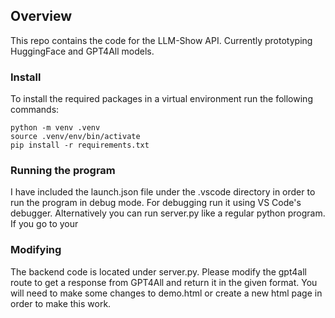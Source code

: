 ## Overview

This repo contains the code for the LLM-Show API. Currently prototyping HuggingFace and GPT4All models.

### Install

To install the required packages in a virtual environment run the following commands:

```
python -m venv .venv
source .venv/env/bin/activate
pip install -r requirements.txt
```

### Running the program

I have included the launch.json file under the .vscode directory in order to run the program in debug mode. For debugging
run it using VS Code's debugger. Alternatively you can run server.py like a regular python program. If you go to your

### Modifying

The backend code is located under server.py. Please modify the gpt4all route to get a response from GPT4All and return it in the given format. You will
need to make some changes to demo.html or create a new html page in order to make this work.
